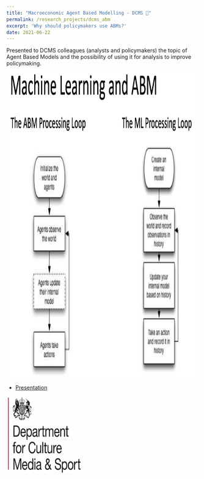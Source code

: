 ```yaml
---
title: "Macroeconomic Agent Based Modelling - DCMS 💸"
permalink: /research_projects/dcms_abm
excerpt: 'Why should policymakers use ABMs?'
date: 2021-06-22
---
```


Presented to DCMS colleagues (analysts and policymakers) the topic of Agent Based Models and the possibility of using it for analysis to improve policymaking.


<center><img src="/images/research_projects/dcms_abm.png" width="800" height="800" /></center>


* [Presentation](https://drive.google.com/file/d/1m0xs6j4SatnWofD6vNnU3Mg4j_mlj5Wf/view?usp=sharing)


<img src="/images/research_projects/dcms.png" width="200" height="200" />
